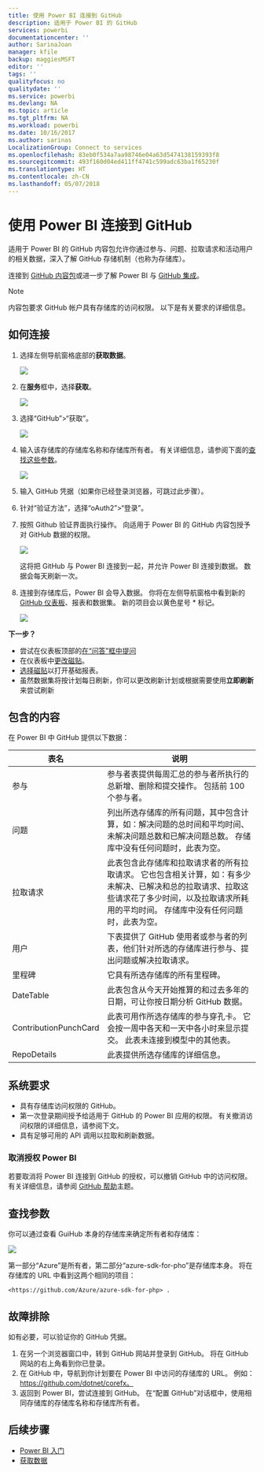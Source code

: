 ```yaml
---
title: 使用 Power BI 连接到 GitHub
description: 适用于 Power BI 的 GitHub
services: powerbi
documentationcenter: ''
author: SarinaJoan
manager: kfile
backup: maggiesMSFT
editor: ''
tags: ''
qualityfocus: no
qualitydate: ''
ms.service: powerbi
ms.devlang: NA
ms.topic: article
ms.tgt_pltfrm: NA
ms.workload: powerbi
ms.date: 10/16/2017
ms.author: sarinas
LocalizationGroup: Connect to services
ms.openlocfilehash: 83eb0f534a7aa98746e04a63d5474138159393f8
ms.sourcegitcommit: 493f160d04ed411ff4741c599adc63ba1f65230f
ms.translationtype: HT
ms.contentlocale: zh-CN
ms.lasthandoff: 05/07/2018
---
```

# <a name="connect-to-github-with-power-bi"></a>使用 Power BI 连接到 GitHub
适用于 Power BI 的 GitHub 内容包允许你通过参与、问题、拉取请求和活动用户的相关数据，深入了解 GitHub 存储机制（也称为存储库）。

连接到 [GitHub 内容包](https://app.powerbi.com/getdata/services/github)或进一步了解 Power BI 与 [GitHub 集成](https://powerbi.microsoft.com/integrations/github)。

>[!NOTE]
>内容包要求 GitHub 帐户具有存储库的访问权限。 以下是有关要求的详细信息。

## <a name="how-to-connect"></a>如何连接
1. 选择左侧导航窗格底部的**获取数据**。
   
   ![](media/service-connect-to-github/pbi_getdata.png) 
2. 在**服务**框中，选择**获取**。
   
   ![](media/service-connect-to-github/pbi_get_services.png) 
3. 选择“GitHub”\>“获取”。
   
   ![](media/service-connect-to-github/github.png)
4. 输入该存储库的存储库名称和存储库所有者。 有关详细信息，请参阅下面的[查找这些参数](#FindingParams)。
   
   ![](media/service-connect-to-github/pbi_github1.png)
5. 输入 GitHub 凭据（如果你已经登录浏览器，可跳过此步骤）。 
6. 针对“验证方法”，选择“oAuth2”\>“登录”。 
7. 按照 Github 验证界面执行操作。 向适用于 Power BI 的 GitHub 内容包授予对 GitHub 数据的权限。
   
   ![](media/service-connect-to-github/github_authorize.png)
   
   这将把 GitHub 与 Power BI 连接到一起，并允许 Power BI 连接到数据。  数据会每天刷新一次。
8. 连接到存储库后，Power BI 会导入数据。 你将在左侧导航窗格中看到新的 [GitHub 仪表板](https://powerbi.microsoft.com/integrations/github)、报表和数据集。 新的项目会以黄色星号 \* 标记。
   
   ![](media/service-connect-to-github/pbi_githubdash.png)

**下一步？**

* 尝试在仪表板顶部的[在“问答”框中提问](power-bi-q-and-a.md)
* 在仪表板中[更改磁贴](service-dashboard-edit-tile.md)。
* [选择磁贴](service-dashboard-tiles.md)以打开基础报表。
* 虽然数据集将按计划每日刷新，你可以更改刷新计划或根据需要使用**立即刷新**来尝试刷新

## <a name="whats-included"></a>包含的内容
在 Power BI 中 GitHub 提供以下数据：     

| 表名 | 说明 |
| --- | --- |
| 参与 |参与者表提供每周汇总的参与者所执行的总新增、删除和提交操作。 包括前 100 个参与者。 |
| 问题 |列出所选存储库的所有问题，其中包含计算，如：解决问题的总时间和平均时间、未解决问题总数和已解决问题总数。 存储库中没有任何问题时，此表为空。 |
| 拉取请求 |此表包含此存储库和拉取请求者的所有拉取请求。 它也包含相关计算，如：有多少未解决、已解决和总的拉取请求、拉取这些请求花了多少时间，以及拉取请求所耗用的平均时间。 存储库中没有任何问题时，此表为空。 |
| 用户 |下表提供了 GitHub 使用者或参与者的列表，他们针对所选的存储库进行参与、提出问题或解决拉取请求。 |
| 里程碑 |它具有所选存储库的所有里程碑。 |
| DateTable |此表包含从今天开始推算的和过去多年的日期，可让你按日期分析 GitHub 数据。 |
| ContributionPunchCard |此表可用作所选存储库的参与穿孔卡。 它会按一周中各天和一天中各小时来显示提交。 此表未连接到模型中的其他表。 |
| RepoDetails |此表提供所选存储库的详细信息。 |

## <a name="system-requirements"></a>系统要求
* 具有存储库访问权限的 GitHub。  
* 第一次登录期间授予给适用于 GitHub 的 Power BI 应用的权限。 有关撤消访问权限的详细信息，请参阅下文。  
* 具有足够可用的 API 调用以拉取和刷新数据。  

### <a name="de-authorize-power-bi"></a>取消授权 Power BI
若要取消将 Power BI 连接到 GitHub 的授权，可以撤销 GitHub 中的访问权限。 有关详细信息，请参阅 [GitHub 帮助](https://help.github.com/articles/keeping-your-ssh-keys-and-application-access-tokens-safe/#reviewing-your-authorized-applications-oauth)主题。

<a name="FindingParams"></a>

## <a name="finding-parameters"></a>查找参数
你可以通过查看 GuiHub 本身的存储库来确定所有者和存储库：

![](media/service-connect-to-github/github_ownerrepo.png)

第一部分“Azure”是所有者，第二部分“azure-sdk-for-pho”是存储库本身。  将在存储库的 URL 中看到这两个相同的项目：

    <https://github.com/Azure/azure-sdk-for-php> .

## <a name="troubleshooting"></a>故障排除
如有必要，可以验证你的 GitHub 凭据。  

1. 在另一个浏览器窗口中，转到 GitHub 网站并登录到 GitHub。 将在 GitHub 网站的右上角看到你已登录。    
2. 在 GitHub 中，导航到你计划要在 Power BI 中访问的存储库的 URL。 例如：https://github.com/dotnet/corefx。  
3. 返回到 Power BI，尝试连接到 GitHub。 在“配置 GitHub”对话框中，使用相同存储库的存储库名称和存储库所有者。  

## <a name="next-steps"></a>后续步骤
* [Power BI 入门](service-get-started.md)
* [获取数据](service-get-data.md)
